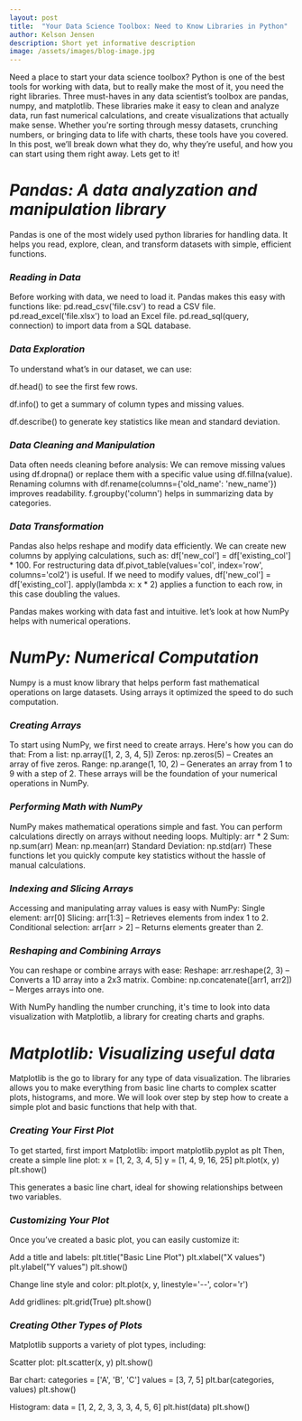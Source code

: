 ```yaml
---
layout: post
title:  "Your Data Science Toolbox: Need to Know Libraries in Python"
author: Kelson Jensen
description: Short yet informative description
image: /assets/images/blog-image.jpg
---
```


Need a place to start your data science toolbox? Python is one of the best tools for working with data, but to really make the most of it, you need the right libraries. Three must-haves in any data scientist’s toolbox are pandas, numpy, and matplotlib. These libraries make it easy to clean and analyze data, run fast numerical calculations, and create visualizations that actually make sense. Whether you're sorting through messy datasets, crunching numbers, or bringing data to life with charts, these tools have you covered. In this post, we’ll break down what they do, why they’re useful, and how you can start using them right away. Lets get to it!

# _Pandas: A data analyzation and manipulation library_
Pandas is one of the most widely used python libraries for handling data. It helps you read, explore, clean, and transform datasets with simple, efficient functions.

### _Reading in Data_
Before working with data, we need to load it. Pandas makes this easy with functions like:
pd.read_csv('file.csv') to read a CSV file. pd.read_excel('file.xlsx') to load an Excel file.
pd.read_sql(query, connection) to import data from a SQL database.

### _Data Exploration_
To understand what’s in our dataset, we can use:

df.head() to see the first few rows.

df.info() to get a summary of column types and missing values.

df.describe() to generate key statistics like mean and standard deviation.

### _Data Cleaning and Manipulation_
Data often needs cleaning before analysis:
We can remove missing values using df.dropna() or replace them with a specific value using df.fillna(value). 
Renaming columns with df.rename(columns={'old_name': 'new_name'}) improves readability.
f.groupby('column') helps in summarizing data by categories.

### _Data Transformation_
Pandas also helps reshape and modify data efficiently. We can create new columns by applying calculations, such as:
df['new_col'] = df['existing_col'] * 100. 
For restructuring data df.pivot_table(values='col', index='row', columns='col2') is useful. 
If we need to modify values, df['new_col'] = df['existing_col'].
apply(lambda x: x * 2) applies a function to each row, in this case doubling the values.

Pandas makes working with data fast and intuitive. let’s look at how NumPy helps with numerical operations.


# _NumPy: Numerical Computation_
Numpy is a must know library that helps perform fast mathematical operations on large datasets. Using arrays it optimized the speed to do such computation. 

### _Creating Arrays_
To start using NumPy, we first need to create arrays. Here's how you can do that:
From a list: np.array([1, 2, 3, 4, 5])
Zeros: np.zeros(5) – Creates an array of five zeros.
Range: np.arange(1, 10, 2) – Generates an array from 1 to 9 with a step of 2.
These arrays will be the foundation of your numerical operations in NumPy.

### _Performing Math with NumPy_
NumPy makes mathematical operations simple and fast. You can perform calculations directly on arrays without needing loops.
Multiply: arr * 2
Sum: np.sum(arr)
Mean: np.mean(arr)
Standard Deviation: np.std(arr)
These functions let you quickly compute key statistics without the hassle of manual calculations.

### _Indexing and Slicing Arrays_
Accessing and manipulating array values is easy with NumPy:
Single element: arr[0]
Slicing: arr[1:3] – Retrieves elements from index 1 to 2.
Conditional selection: arr[arr > 2] – Returns elements greater than 2.

### _Reshaping and Combining Arrays_
You can reshape or combine arrays with ease:
Reshape: arr.reshape(2, 3) – Converts a 1D array into a 2x3 matrix.
Combine: np.concatenate([arr1, arr2]) – Merges arrays into one.

With NumPy handling the number crunching, it's time to look into data visualization with Matplotlib, a library for creating charts and graphs.


# _Matplotlib: Visualizing useful data_
Matplotlib is the go to library for any type of data visualization. The libraries allows you to make everything from basic line charts to complex scatter plots, histograms, and more. 
We will look over step by step how to create a simple plot and basic functions that help with that. 

### _Creating Your First Plot_
To get started, first import Matplotlib:
import matplotlib.pyplot as plt
Then, create a simple line plot:
x = [1, 2, 3, 4, 5]
y = [1, 4, 9, 16, 25]
plt.plot(x, y)
plt.show()

This generates a basic line chart, ideal for showing relationships between two variables.

### _Customizing Your Plot_
Once you’ve created a basic plot, you can easily customize it:

Add a title and labels:
plt.title("Basic Line Plot")
plt.xlabel("X values")
plt.ylabel("Y values")
plt.show()

Change line style and color:
plt.plot(x, y, linestyle='--', color='r')

Add gridlines:
plt.grid(True)
plt.show()

### _Creating Other Types of Plots_
Matplotlib supports a variety of plot types, including:

Scatter plot:
plt.scatter(x, y)
plt.show()

Bar chart:
categories = ['A', 'B', 'C']
values = [3, 7, 5]
plt.bar(categories, values)
plt.show()

Histogram:
data = [1, 2, 2, 3, 3, 3, 4, 5, 6]
plt.hist(data)
plt.show()


